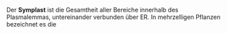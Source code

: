 Der **Symplast** ist die Gesamtheit aller Bereiche innerhalb des Plasmalemmas, untereinander verbunden über ER. In mehrzelligen Pflanzen bezeichnet es die